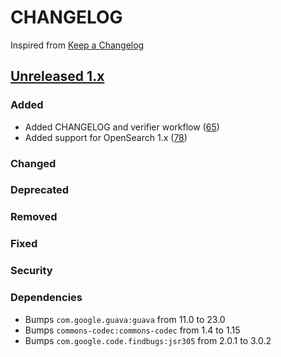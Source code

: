 # CHANGELOG
Inspired from [Keep a Changelog](https://keepachangelog.com/en/1.0.0/)

## [Unreleased 1.x]
### Added
- Added CHANGELOG and verifier workflow ([65](https://github.com/opensearch-project/opensearch-hadoop/pull/65))
- Added support for OpenSearch 1.x ([78](https://github.com/opensearch-project/opensearch-hadoop/pull/78))
### Changed
### Deprecated
### Removed
### Fixed
### Security
### Dependencies
- Bumps `com.google.guava:guava` from 11.0 to 23.0
- Bumps `commons-codec:commons-codec` from 1.4 to 1.15
- Bumps `com.google.code.findbugs:jsr305` from 2.0.1 to 3.0.2


[Unreleased 1.x]: https://github.com/opensearch-project/opensearch-hadoop/compare/1.0.0...HEAD